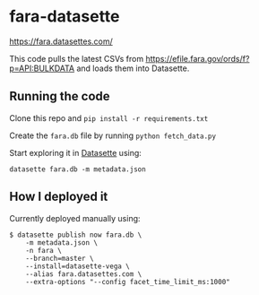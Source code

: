 # fara-datasette

https://fara.datasettes.com/

This code pulls the latest CSVs from https://efile.fara.gov/ords/f?p=API:BULKDATA and loads them into Datasette.

## Running the code

Clone this repo and `pip install -r requirements.txt`

Create the `fara.db` file by running `python fetch_data.py`

Start exploring it in [Datasette](https://github.com/simonw/datasette) using:

    datasette fara.db -m metadata.json

## How I deployed it

Currently deployed manually using:

    $ datasette publish now fara.db \
        -m metadata.json \
        -n fara \
        --branch=master \
        --install=datasette-vega \
        --alias fara.datasettes.com \
        --extra-options "--config facet_time_limit_ms:1000"
